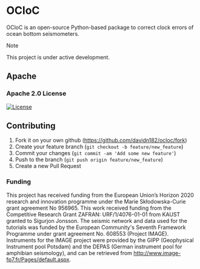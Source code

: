 # OCloC
OCloC is an open-source Python-based package to correct clock errors of ocean bottom seismometers.

Note

This project is under active development.


## Apache
### Apache 2.0 License
[![License](https://img.shields.io/badge/License-Apache%202.0-yellowgreen.svg)](https://opensource.org/licenses/Apache-2.0)  


## Contributing

1. Fork it on your own github (<https://github.com/davidn182/ocloc/fork>)
2. Create your feature branch (`git checkout -b feature/new_feature`)
3. Commit your changes (`git commit -am 'Add some new feature'`)
4. Push to the branch (`git push origin feature/new_feature`)
5. Create a new Pull Request

### Funding
This project has received funding from the European Union’s Horizon 2020 research and innovation programme under the Marie Skłodowska-Curie grant agreement No 956965. 
This work received funding from the Competitive Research Grant ZAFRAN: URF/1/4076-01-01 from KAUST granted to Sigurjon Jonsson.
The seismic network and data used for the tutorials was funded by the European Community's Seventh Framework Programme under grant agreement No. 608553 (Project IMAGE). 
Instruments for the IMAGE project were provided by the GIPP (Geophysical Instrument pool Potsdam) and the DEPAS (German instrument pool for amphibian seismology), and can be retrieved from http://www.image-fp7.fr/Pages/default.aspx.
